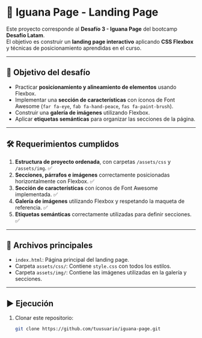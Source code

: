 # 📌 Iguana Page - Landing Page

Este proyecto corresponde al **Desafío 3 - Iguana Page** del bootcamp **Desafío Latam**.  
El objetivo es construir un **landing page interactivo** aplicando **CSS Flexbox** y técnicas de posicionamiento aprendidas en el curso.

---

## 🚀 Objetivo del desafío
- Practicar **posicionamiento y alineamiento de elementos** usando Flexbox.  
- Implementar una **sección de características** con íconos de Font Awesome (`far fa-eye`, `fab fa-hand-peace`, `fas fa-paint-brush`).  
- Construir una **galería de imágenes** utilizando Flexbox.  
- Aplicar **etiquetas semánticas** para organizar las secciones de la página.  

---

## 🛠️ Requerimientos cumplidos
1. **Estructura de proyecto ordenada**, con carpetas `/assets/css` y `/assets/img`. ✅  
2. **Secciones, párrafos e imágenes** correctamente posicionadas horizontalmente con Flexbox. ✅  
3. **Sección de características** con íconos de Font Awesome implementada. ✅  
4. **Galería de imágenes** utilizando Flexbox y respetando la maqueta de referencia. ✅  
5. **Etiquetas semánticas** correctamente utilizadas para definir secciones. ✅  

---

## 📂 Archivos principales
- `index.html`: Página principal del landing page.  
- Carpeta `assets/css/`: Contiene `style.css` con todos los estilos.  
- Carpeta `assets/img/`: Contiene las imágenes utilizadas en la galería y secciones.  

---

## ▶️ Ejecución
1. Clonar este repositorio:
   ```bash
   git clone https://github.com/tuusuario/iguana-page.git
